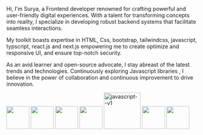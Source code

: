Hi, I'm Surya, a Frontend developer renowned for crafting powerful and user-friendly digital experiences. With a talent for transforming concepts into reality, I specialize in developing robust backend systems that facilitate seamless interactions.

My toolkit boasts expertise in HTML, Css, bootstrap, tailwindcss, javascript, typscript, react.js and next.js empowering me to create optimize and responsive UI, and ensure top-notch security. 

As an avid learner and open-source advocate, I stay abreast of the latest trends and technologies. Continuously exploring Javascript libraries , I believe in the power of collaboration and continuous improvement to drive innovation.


<img src="https://www.vectorlogo.zone/logos/w3_html5/w3_html5-icon.svg" width="60"></code>
<img src="https://www.vectorlogo.zone/logos/w3_css/w3_css-official.svg" width="60"></code>
<img src="https://www.vectorlogo.zone/logos/tailwindcss/tailwindcss-icon.svg" width="60"></code>
<img src="https://www.vectorlogo.zone/logos/getbootstrap/getbootstrap-icon.svg" width="60"></code>
<img width="96" height="96" src="https://img.icons8.com/color/96/javascript--v1.png" alt="javascript--v1"></code>
<img src="https://www.vectorlogo.zone/logos/typescriptlang/typescriptlang-icon.svg" width="60"></code>
<img src="https://www.vectorlogo.zone/logos/reactjs/reactjs-icon.svg" width="60"></code>

